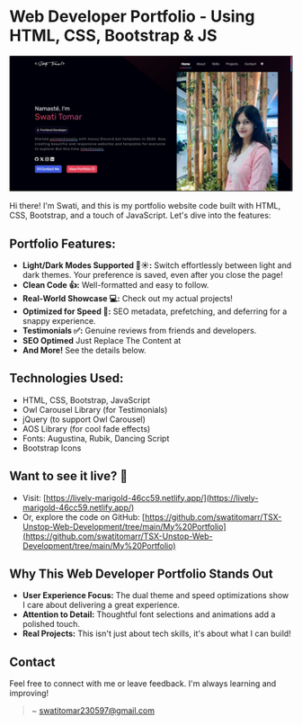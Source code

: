 # Web Developer Portfolio - Using HTML, CSS, Bootstrap & JS



![Developer Portoflio](https://github.com/swatitomarr/TSX-Unstop-Web-Development/blob/main/My%20Portfolio/Developer%20Portfolio.jpg)


Hi there! I'm Swati, and this is my portfolio website code built with HTML, CSS, Bootstrap, and a touch of JavaScript. Let's dive into the features:



## **Portfolio Features:**

* **Light/Dark Modes Supported 🌙☀️:**  Switch effortlessly between light and dark themes. Your preference is saved, even after you close the page!
* **Clean Code 👍:** Well-formatted and easy to follow. 
* **Real-World Showcase 💻:** Check out my actual projects!
* **Optimized for Speed 🚀:**  SEO metadata, prefetching, and deferring for a snappy experience.
* **Testimonials ✅:** Genuine reviews from friends and developers.
* **SEO Optimed** Just Replace The Content at <head>
* **And More!** See the details below.
  
## **Technologies Used:**

* HTML, CSS, Bootstrap, JavaScript
* Owl Carousel Library (for Testimonials)
* jQuery (to support Owl Carousel)
* AOS Library (for cool fade effects)
* Fonts: Augustina, Rubik, Dancing Script
* Bootstrap Icons

## **Want to see it live? 👀**

* Visit: [https://lively-marigold-46cc59.netlify.app/](https://lively-marigold-46cc59.netlify.app/)
* Or, explore the code on GitHub: [https://github.com/swatitomarr/TSX-Unstop-Web-Development/tree/main/My%20Portfolio](https://github.com/swatitomarr/TSX-Unstop-Web-Development/tree/main/My%20Portfolio)

## **Why This Web Developer Portfolio Stands Out**

* **User Experience Focus:**  The dual theme and speed optimizations show I care about delivering a great experience.
* **Attention to Detail:** Thoughtful font selections and animations add a polished touch. 
* **Real Projects:**  This isn't just about tech skills, it's about what I can build!  

## **Contact**

Feel free to connect with me or leave feedback. I'm always learning and improving! 

> ~ [swatitomar230597@gmail.com](mailto:swatitomar230597@gmail.com) 



